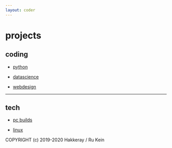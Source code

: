 ```yaml
---
layout: coder
---
```



# projects



## coding

* [python](./projects/python.html)

* [datascience](./projects/datascience.html)

* [webdesign](./projects/webdesign.html)

* * *

## tech

* [pc builds](./projects/pc-builds.html)

* [linux](./projects/linux.html)





COPYRIGHT (c) 2019-2020 Hakkeray / Ru Kein
